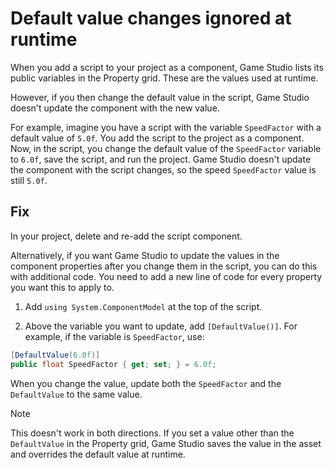 # Default value changes ignored at runtime
  
When you add a script to your project as a component, Game Studio lists its public variables in the Property grid. These are the values used at runtime. 

However, if you then change the default value in the script, Game Studio doesn't update the component with the new value.

For example, imagine you have a script with the variable `SpeedFactor` with a default value of `5.0f`. You add the script to the project as a component. Now, in the script, you change the default value of the `SpeedFactor` variable to `6.0f`, save the script, and run the project. Game Studio doesn't update the component with the script changes, so the speed `SpeedFactor` value is still `5.0f`.

## Fix

In your project, delete and re-add the script component.

Alternatively, if you want Game Studio to update the values in the component properties after you change them in the script, you can do this with additional code. You need to add a new line of code for every property you want this to apply to.

1. Add `using System.ComponentModel` at the top of the script.

2. Above the variable you want to update, add ``[DefaultValue()]``. For example, if the variable is `SpeedFactor`, use:

```cs
[DefaultValue(6.0f)]
public float SpeedFactor { get; set; } = 6.0f;
```

When you change the value, update both the `SpeedFactor` and the `DefaultValue` to the same value.

> [!Note]
> This doesn't work in both directions. If you set a value other than the `DefaultValue` in the Property grid, Game Studio saves the value in the asset and overrides the default value at runtime.